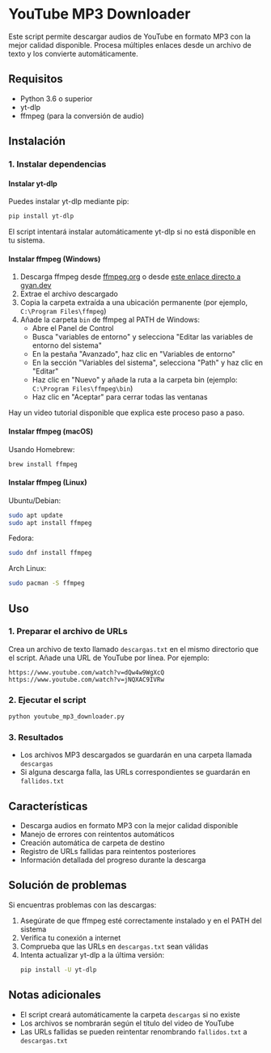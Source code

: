 # YouTube MP3 Downloader

Este script permite descargar audios de YouTube en formato MP3 con la mejor calidad disponible. Procesa múltiples enlaces desde un archivo de texto y los convierte automáticamente.

## Requisitos

- Python 3.6 o superior
- yt-dlp
- ffmpeg (para la conversión de audio)

## Instalación

### 1. Instalar dependencias

#### Instalar yt-dlp

Puedes instalar yt-dlp mediante pip:

```bash
pip install yt-dlp
```

El script intentará instalar automáticamente yt-dlp si no está disponible en tu sistema.

#### Instalar ffmpeg (Windows)

1. Descarga ffmpeg desde [ffmpeg.org](https://ffmpeg.org/download.html) o desde [este enlace directo a gyan.dev](https://www.gyan.dev/ffmpeg/builds/ffmpeg-git-full.7z)
2. Extrae el archivo descargado
3. Copia la carpeta extraída a una ubicación permanente (por ejemplo, `C:\Program Files\ffmpeg`)
4. Añade la carpeta `bin` de ffmpeg al PATH de Windows:
   - Abre el Panel de Control
   - Busca "variables de entorno" y selecciona "Editar las variables de entorno del sistema"
   - En la pestaña "Avanzado", haz clic en "Variables de entorno"
   - En la sección "Variables del sistema", selecciona "Path" y haz clic en "Editar"
   - Haz clic en "Nuevo" y añade la ruta a la carpeta bin (ejemplo: `C:\Program Files\ffmpeg\bin`)
   - Haz clic en "Aceptar" para cerrar todas las ventanas

Hay un video tutorial disponible que explica este proceso paso a paso.

#### Instalar ffmpeg (macOS)

Usando Homebrew:

```bash
brew install ffmpeg
```

#### Instalar ffmpeg (Linux)

Ubuntu/Debian:
```bash
sudo apt update
sudo apt install ffmpeg
```

Fedora:
```bash
sudo dnf install ffmpeg
```

Arch Linux:
```bash
sudo pacman -S ffmpeg
```

## Uso

### 1. Preparar el archivo de URLs

Crea un archivo de texto llamado `descargas.txt` en el mismo directorio que el script. Añade una URL de YouTube por línea. Por ejemplo:

```
https://www.youtube.com/watch?v=dQw4w9WgXcQ
https://www.youtube.com/watch?v=jNQXAC9IVRw
```

### 2. Ejecutar el script

```bash
python youtube_mp3_downloader.py
```

### 3. Resultados

- Los archivos MP3 descargados se guardarán en una carpeta llamada `descargas`
- Si alguna descarga falla, las URLs correspondientes se guardarán en `fallidos.txt`

## Características

- Descarga audios en formato MP3 con la mejor calidad disponible
- Manejo de errores con reintentos automáticos
- Creación automática de carpeta de destino
- Registro de URLs fallidas para reintentos posteriores
- Información detallada del progreso durante la descarga

## Solución de problemas

Si encuentras problemas con las descargas:

1. Asegúrate de que ffmpeg esté correctamente instalado y en el PATH del sistema
2. Verifica tu conexión a internet
3. Comprueba que las URLs en `descargas.txt` sean válidas
4. Intenta actualizar yt-dlp a la última versión:
   ```bash
   pip install -U yt-dlp
   ```

## Notas adicionales

- El script creará automáticamente la carpeta `descargas` si no existe
- Los archivos se nombrarán según el título del video de YouTube
- Las URLs fallidas se pueden reintentar renombrando `fallidos.txt` a `descargas.txt`